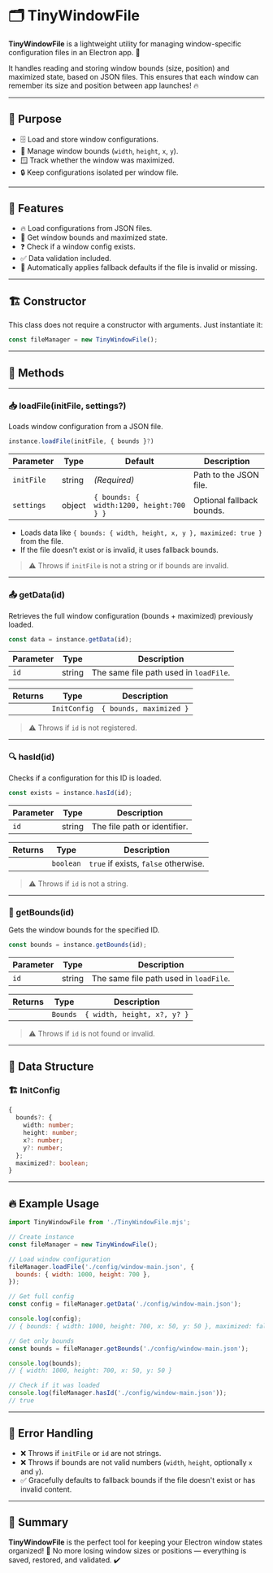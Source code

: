 # 🗂️ TinyWindowFile

**TinyWindowFile** is a lightweight utility for managing window-specific configuration files in an Electron app. 🎯

It handles reading and storing window bounds (size, position) and maximized state, based on JSON files. This ensures that each window can remember its size and position between app launches! 🔥

---

## 🎯 Purpose

- 🗄️ Load and store window configurations.
- 📏 Manage window bounds (`width`, `height`, `x`, `y`).
- 🪟 Track whether the window was maximized.
- 🔒 Keep configurations isolated per window file.

---

## 🚀 Features

- 🔥 Load configurations from JSON files.
- 💾 Get window bounds and maximized state.
- ❓ Check if a window config exists.
- ✅ Data validation included.
- 🧽 Automatically applies fallback defaults if the file is invalid or missing.

---

## 🏗️ Constructor

This class does not require a constructor with arguments. Just instantiate it:

```js
const fileManager = new TinyWindowFile();
```

---

## 🧠 Methods

---

### 📥 loadFile(initFile, settings?)

Loads window configuration from a JSON file.

```js
instance.loadFile(initFile, { bounds }?)
```

| Parameter  | Type   | Default                                  | Description               |
| ---------- | ------ | ---------------------------------------- | ------------------------- |
| `initFile` | string | *(Required)*                             | Path to the JSON file.    |
| `settings` | object | `{ bounds: { width:1200, height:700 } }` | Optional fallback bounds. |

* Loads data like `{ bounds: { width, height, x, y }, maximized: true }` from the file.
* If the file doesn't exist or is invalid, it uses fallback bounds.

> ⚠️ Throws if `initFile` is not a string or if bounds are invalid.

---

### 📤 getData(id)

Retrieves the full window configuration (bounds + maximized) previously loaded.

```js
const data = instance.getData(id);
```

| Parameter | Type   | Description                            |
| --------- | ------ | -------------------------------------- |
| `id`      | string | The same file path used in `loadFile`. |

| Returns | Type         | Description             |
| ------- | ------------ | ----------------------- |
|         | `InitConfig` | `{ bounds, maximized }` |

> ⚠️ Throws if `id` is not registered.

---

### 🔍 hasId(id)

Checks if a configuration for this ID is loaded.

```js
const exists = instance.hasId(id);
```

| Parameter | Type   | Description                  |
| --------- | ------ | ---------------------------- |
| `id`      | string | The file path or identifier. |

| Returns | Type      | Description                          |
| ------- | --------- | ------------------------------------ |
|         | `boolean` | `true` if exists, `false` otherwise. |

> ⚠️ Throws if `id` is not a string.

---

### 📐 getBounds(id)

Gets the window bounds for the specified ID.

```js
const bounds = instance.getBounds(id);
```

| Parameter | Type   | Description                            |
| --------- | ------ | -------------------------------------- |
| `id`      | string | The same file path used in `loadFile`. |

| Returns | Type     | Description                 |
| ------- | -------- | --------------------------- |
|         | `Bounds` | `{ width, height, x?, y? }` |

> ⚠️ Throws if `id` is not found or invalid.

---

## 💾 Data Structure

### 🏗️ InitConfig

```ts
{
  bounds?: {
    width: number;
    height: number;
    x?: number;
    y?: number;
  };
  maximized?: boolean;
}
```

---

## 🔥 Example Usage

```js
import TinyWindowFile from './TinyWindowFile.mjs';

// Create instance
const fileManager = new TinyWindowFile();

// Load window configuration
fileManager.loadFile('./config/window-main.json', {
  bounds: { width: 1000, height: 700 },
});

// Get full config
const config = fileManager.getData('./config/window-main.json');

console.log(config);
// { bounds: { width: 1000, height: 700, x: 50, y: 50 }, maximized: false }

// Get only bounds
const bounds = fileManager.getBounds('./config/window-main.json');

console.log(bounds);
// { width: 1000, height: 700, x: 50, y: 50 }

// Check if it was loaded
console.log(fileManager.hasId('./config/window-main.json'));
// true
```

---

## 🚧 Error Handling

* ❌ Throws if `initFile` or `id` are not strings.
* ❌ Throws if bounds are not valid numbers (`width`, `height`, optionally `x` and `y`).
* ✅ Gracefully defaults to fallback bounds if the file doesn't exist or has invalid content.

---

## 🎁 Summary

**TinyWindowFile** is the perfect tool for keeping your Electron window states organized! 🎨
No more losing window sizes or positions — everything is saved, restored, and validated. ✔️
